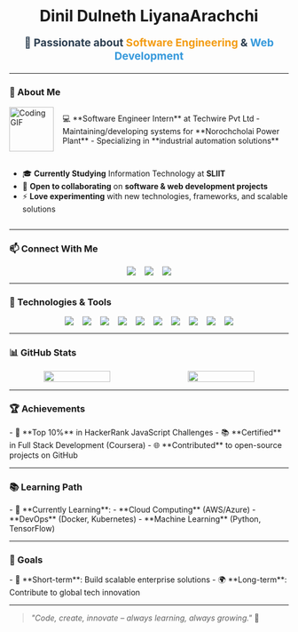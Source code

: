 <h1 style="text-align: center; margin: 1rem 0">Dinil Dulneth LiyanaArachchi</h1>

<p style="text-align: center; font-size: 1.2rem; color: #2c3e50">
  <strong>🚀 Passionate about <span style="color:#f39c12">Software Engineering</span> & <span style="color:#3498db">Web Development</span></strong>
</p>

---

### 🌱 About Me  
<div style="display: flex; flex-direction: column; align-items: center; gap: 1rem">
  <div style="display: flex; gap: 1rem; align-items: center">
    <img src="https://media.giphy.com/media/3o7TKQqX0i6QXqX3n6/giphy.gif" width="80" alt="Coding GIF">
    <div>
      💻 **Software Engineer Intern** at Techwire Pvt Ltd  
      - Maintaining/developing systems for **Norochcholai Power Plant**  
      - Specializing in **industrial automation solutions**  
    </div>
  </div>
  
  - 🎓 **Currently Studying** Information Technology at **SLIIT**  
  - 💞️ **Open to collaborating** on **software & web development projects**  
  - ⚡ **Love experimenting** with new technologies, frameworks, and scalable solutions  
</div>

---

### 📫 Connect With Me  
<div style="text-align: center; gap: 1rem; display: flex; justify-content: center">
  <a href="mailto:dinildulneth123@gmail.com"><img src="https://img.shields.io/badge/Email-dinildulneth123%40gmail.com-red?style=for-the-badge&logo=gmail"></a>
  <a href="https://www.linkedin.com/in/dinil-dulneth-liyanaarachchi"><img src="https://img.shields.io/badge/LinkedIn-Dinil%20Dulneth-blue?style=for-the-badge&logo=linkedin"></a>
  <a href="https://github.com/DinilDulneth"><img src="https://img.shields.io/badge/GitHub-DinilDulneth-black?style=for-the-badge&logo=github"></a>
</div>

---

### 🚀 Technologies & Tools  
<div style="text-align: center; gap: 1rem; display: flex; flex-wrap: wrap; justify-content: center">
  <img src="https://img.shields.io/badge/-JavaScript-F7DF1E?style=for-the-badge&logo=javascript&logoColor=black">
  <img src="https://img.shields.io/badge/-React-61DAFB?style=for-the-badge&logo=react&logoColor=black">
  <img src="https://img.shields.io/badge/-Node.js-339933?style=for-the-badge&logo=node.js&logoColor=white">
  <img src="https://img.shields.io/badge/-.NET-512BD4?style=for-the-badge&logo=dotnet&logoColor=white">
  <img src="https://img.shields.io/badge/-C++-00599C?style=for-the-badge&logo=c%2B%2B&logoColor=white">
  <img src="https://img.shields.io/badge/-C%23-239120?style=for-the-badge&logo=c-sharp&logoColor=white">
  <img src="https://img.shields.io/badge/-Java-007396?style=for-the-badge&logo=java&logoColor=white">
  <img src="https://img.shields.io/badge/-PHP-777BB4?style=for-the-badge&logo=php&logoColor=white">
  <img src="https://img.shields.io/badge/-MongoDB-47A248?style=for-the-badge&logo=mongodb&logoColor=white">
  <img src="https://img.shields.io/badge/-MySQL-4479A1?style=for-the-badge&logo=mysql&logoColor=white">
</div>

---

### 📊 GitHub Stats  
<div style="text-align: center; gap: 1rem; display: flex; justify-content: center">
  <img src="https://github-readme-stats.vercel.app/api?username=DinilDulneth&show_icons=true&theme=radical&hide_border=true" width="49%">
  <img src="https://github-readme-streak-stats.herokuapp.com/?user=DinilDulneth&theme=radical&hide_border=true" width="49%">
</div>

---

### 🏆 Achievements  
<div style="display: flex; flex-direction: column; align-items: center; gap: 1rem">
  - 🏅 **Top 10%** in HackerRank JavaScript Challenges  
  - 📚 **Certified** in Full Stack Development (Coursera)  
  - 🌐 **Contributed** to open-source projects on GitHub  
</div>

---

### 📚 Learning Path  
<div style="display: flex; flex-direction: column; align-items: center; gap: 1rem">
  - 📖 **Currently Learning**:  
    - **Cloud Computing** (AWS/Azure)  
    - **DevOps** (Docker, Kubernetes)  
    - **Machine Learning** (Python, TensorFlow)  
</div>

---

### 🎯 Goals  
<div style="display: flex; flex-direction: column; align-items: center; gap: 1rem">
  - 🚀 **Short-term**: Build scalable enterprise solutions  
  - 🌍 **Long-term**: Contribute to global tech innovation  
</div>

---

> *"Code, create, innovate – always learning, always growing."* 🚀  
